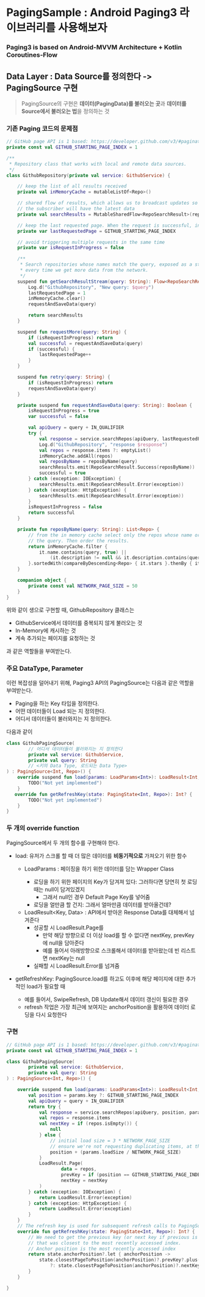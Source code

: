 # PagingSample : Android Paging3 라이브러리를 사용해보자

### Paging3 is based on Android-MVVM Architecture + Kotlin Coroutines-Flow

## Data Layer : Data Source를 정의한다 -> PagingSource 구현

> PagingSource의 구현은 **데이터(PagingData)를 불러오는 곳**과 **데이터를 Source에서 불러오는 법**을 정의하는 것

### 기존 Paging 코드의 문제점

```kotlin
// GitHub page API is 1 based: https://developer.github.com/v3/#pagination
private const val GITHUB_STARTING_PAGE_INDEX = 1

/**
 * Repository class that works with local and remote data sources.
 */
class GithubRepository(private val service: GithubService) {

    // keep the list of all results received
    private val inMemoryCache = mutableListOf<Repo>()

    // shared flow of results, which allows us to broadcast updates so
    // the subscriber will have the latest data
    private val searchResults = MutableSharedFlow<RepoSearchResult>(replay = 1)

    // keep the last requested page. When the request is successful, increment the page number.
    private var lastRequestedPage = GITHUB_STARTING_PAGE_INDEX

    // avoid triggering multiple requests in the same time
    private var isRequestInProgress = false

    /**
     * Search repositories whose names match the query, exposed as a stream of data that will emit
     * every time we get more data from the network.
     */
    suspend fun getSearchResultStream(query: String): Flow<RepoSearchResult> {
        Log.d("GithubRepository", "New query: $query")
        lastRequestedPage = 1
        inMemoryCache.clear()
        requestAndSaveData(query)

        return searchResults
    }

    suspend fun requestMore(query: String) {
        if (isRequestInProgress) return
        val successful = requestAndSaveData(query)
        if (successful) {
            lastRequestedPage++
        }
    }

    suspend fun retry(query: String) {
        if (isRequestInProgress) return
        requestAndSaveData(query)
    }

    private suspend fun requestAndSaveData(query: String): Boolean {
        isRequestInProgress = true
        var successful = false

        val apiQuery = query + IN_QUALIFIER
        try {
            val response = service.searchRepos(apiQuery, lastRequestedPage, NETWORK_PAGE_SIZE)
            Log.d("GithubRepository", "response $response")
            val repos = response.items ?: emptyList()
            inMemoryCache.addAll(repos)
            val reposByName = reposByName(query)
            searchResults.emit(RepoSearchResult.Success(reposByName))
            successful = true
        } catch (exception: IOException) {
            searchResults.emit(RepoSearchResult.Error(exception))
        } catch (exception: HttpException) {
            searchResults.emit(RepoSearchResult.Error(exception))
        }
        isRequestInProgress = false
        return successful
    }

    private fun reposByName(query: String): List<Repo> {
        // from the in memory cache select only the repos whose name or description matches
        // the query. Then order the results.
        return inMemoryCache.filter {
            it.name.contains(query, true) ||
                (it.description != null && it.description.contains(query, true))
        }.sortedWith(compareByDescending<Repo> { it.stars }.thenBy { it.name })
    }

    companion object {
        private const val NETWORK_PAGE_SIZE = 50
    }
}
```

위와 같이 생으로 구현할 때, GithubRepository 클래스는

- GithubService에서 데이터를 중복되지 않게 불러오는 것
- In-Memory에 캐시하는 것
- 계속 추가되는 페이지를 요청하는 것

과 같은 역할들을 부여받는다.

### 주요 DataType, Parameter

이런 복잡성을 덜어내기 위해, Paging3 API의 PagingSource는 다음과 같은 역할을 부여받는다.

- Paging을 하는 Key 타입을 정의한다.
- 어떤 데이터들이 Load 되는 지 정의한다.
- 어디서 데이터들이 불러와지는 지 정의한다.

다음과 같이

```kotlin
class GithubPagingSource(
        // 어디서 데이터들이 불러와지는 지 정의한다
        private val service: GithubService,
        private val query: String
        // <키의 Data Type, 로드되는 Data Type>
) : PagingSource<Int, Repo>() {
    override suspend fun load(params: LoadParams<Int>): LoadResult<Int, Repo> {
        TODO("Not yet implemented")
    }
   override fun getRefreshKey(state: PagingState<Int, Repo>): Int? {
        TODO("Not yet implemented")
    }
}
```

### 두 개의 override function

PagingSource에서 두 개의 함수를 구현해야 한다.

- load: 유저가 스크롤 할 때 더 많은 데이터를 **비동기적으로** 가져오기 위한 함수
    - LoadParams<Key> : 페이징을 하기 위한 데이터를 담는 Wrapper Class
        - 로딩을 하기 위한 페이지의 Key가 담겨져 있다: 그러하다면 당연히 첫 로딩때는 null이 담겨있겠지
            - 그래서 null인 경우 Default Page Key를 넣어줌
        - 로딩을 얼만큼 할 건지: 그래서 얼마만큼 데이터를 받아올건데?
    - LoadResult<Key, Data> : API에서 받아온 Response Data를 대체해서 넘겨준다
        - 성공할 시 LoadResult.Page를
            - 만약 해당 방향으로 더 이상 load를 할 수 없다면 nextKey, prevKey에 null을 담아준다
            - 예를 들어서 아래방향으로 스크롤해서 데이터를 받아왔는데 빈 리스트면 nextKey는 null
        - 실패할 시 LoadResult.Error를 넘겨줌

- getRefreshKey: PagingSource.load를 하고도 이후에 해당 페이지에 대한 추가적인 load가 필요할 때
    - 예를 들어서, SwipeRefresh, DB Update해서 데이터 갱신이 필요한 경우
    - refresh 작업은 가장 최근에 보여지는 anchorPosition을 활용하여 데이터 로딩을 다시 요청한다

### 구현

```kotlin
// GitHub page API is 1 based: https://developer.github.com/v3/#pagination
private const val GITHUB_STARTING_PAGE_INDEX = 1

class GithubPagingSource(
        private val service: GithubService,
        private val query: String
) : PagingSource<Int, Repo>() {

    override suspend fun load(params: LoadParams<Int>): LoadResult<Int, Repo> {
        val position = params.key ?: GITHUB_STARTING_PAGE_INDEX
        val apiQuery = query + IN_QUALIFIER
        return try {
            val response = service.searchRepos(apiQuery, position, params.loadSize)
            val repos = response.items
            val nextKey = if (repos.isEmpty()) {
                null
            } else {
                // initial load size = 3 * NETWORK_PAGE_SIZE
                // ensure we're not requesting duplicating items, at the 2nd request
                position + (params.loadSize / NETWORK_PAGE_SIZE)
            }
            LoadResult.Page(
                    data = repos,
                    prevKey = if (position == GITHUB_STARTING_PAGE_INDEX) null else position - 1,
                    nextKey = nextKey
            )
        } catch (exception: IOException) {
            return LoadResult.Error(exception)
        } catch (exception: HttpException) {
            return LoadResult.Error(exception)
        }
    }
    // The refresh key is used for subsequent refresh calls to PagingSource.load after the initial load
    override fun getRefreshKey(state: PagingState<Int, Repo>): Int? {
        // We need to get the previous key (or next key if previous is null) of the page
        // that was closest to the most recently accessed index.
        // Anchor position is the most recently accessed index
        return state.anchorPosition?.let { anchorPosition ->
            state.closestPageToPosition(anchorPosition)?.prevKey?.plus(1)
                ?: state.closestPageToPosition(anchorPosition)?.nextKey?.minus(1)
        }
    }

}
```

